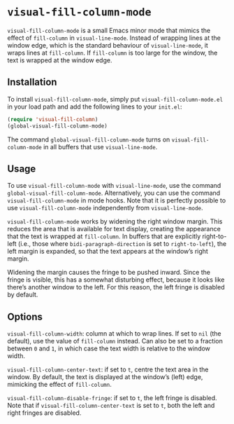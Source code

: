 # `visual-fill-column-mode` #

`visual-fill-column-mode` is a small Emacs minor mode that mimics the effect of `fill-column` in `visual-line-mode`. Instead of wrapping lines at the window edge, which is the standard behaviour of `visual-line-mode`, it wraps lines at `fill-column`. If `fill-column` is too large for the window, the text is wrapped at the window edge.


## Installation ##

To install `visual-fill-column-mode`, simply put `visual-fill-column-mode.el` in your load path and add the following lines to your `init.el`:

```lisp
(require 'visual-fill-column)
(global-visual-fill-column-mode)
```

The command `global-visual-fill-column-mode` turns on `visual-fill-column-mode` in all buffers that use `visual-line-mode`.


## Usage ##

To use `visual-fill-column-mode` with `visual-line-mode`, use the command `global-visual-fill-column-mode`. Alternatively, you can use the command `visual-fill-column-mode` in mode hooks. Note that it is perfectly possible to use `visual-fill-column-mode` independently from `visual-line-mode`.

`visual-fill-column-mode` works by widening the right window margin. This reduces the area that is available for text display, creating the appearance that the text is wrapped at `fill-column`. In buffers that are explicitly right-to-left (i.e., those where `bidi-paragraph-direction` is set to `right-to-left`), the left margin is expanded, so that the text appears at the window’s right margin.

Widening the margin causes the fringe to be pushed inward. Since the fringe is visible, this has a somewhat disturbing effect, because it looks like there’s another window to the left. For this reason, the left fringe is disabled by default.


## Options ##

`visual-fill-column-width`: column at which to wrap lines. If set to `nil` (the default), use the value of `fill-column` instead. Can also be set to a fraction between `0` and `1`, in which case the text width is relative to the window width.

`visual-fill-column-center-text`: if set to `t`, centre the text area in the window. By default, the text is displayed at the window’s (left) edge, mimicking the effect of `fill-column`.

`visual-fill-column-disable-fringe`: if set to `t`, the left fringe is disabled. Note that if `visual-fill-column-center-text` is set to `t`, both the left and right fringes are disabled.
